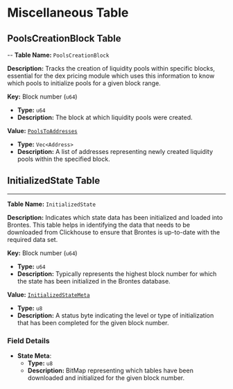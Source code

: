 # Miscellaneous Table

## PoolsCreationBlock Table

--
**Table Name:** `PoolsCreationBlock`

**Description:** Tracks the creation of liquidity pools within specific blocks, essential for the dex pricing module which uses this information to know which pools to initialize pools for a given block range.

**Key:** Block number (`u64`)

- **Type:** `u64`
- **Description:** The block at which liquidity pools were created.

**Value:** [`PoolsToAddresses`](https://github.com/SorellaLabs/brontes/blob/e9935b20922ffcef21471de888dc9d695bc2bd03/crates/brontes-types/src/db/pool_creation_block.rs#L11)

- **Type:** `Vec<Address>`
- **Description:** A list of addresses representing newly created liquidity pools within the specified block.

## InitializedState Table

---

**Table Name:** `InitializedState`

**Description:** Indicates which state data has been initialized and loaded into Brontes. This table helps in identifying the data that needs to be downloaded from Clickhouse to ensure that Brontes is up-to-date with the required data set.

**Key:** Block number (`u64`)

- **Type:** `u64`
- **Description:** Typically represents the highest block number for which the state has been initialized in the Brontes database.

**Value:** [`InitializedStateMeta`](https://github.com/SorellaLabs/brontes/blob/e9935b20922ffcef21471de888dc9d695bc2bd03/crates/brontes-types/src/db/initialized_state.rs#L33)

- **Type:** `u8`
- **Description:** A status byte indicating the level or type of initialization that has been completed for the given block number.

### Field Details

- **State Meta**:
  - **Type:** `u8`
  - **Description:** BitMap representing which tables have been downloaded and initialized for the given block number.
